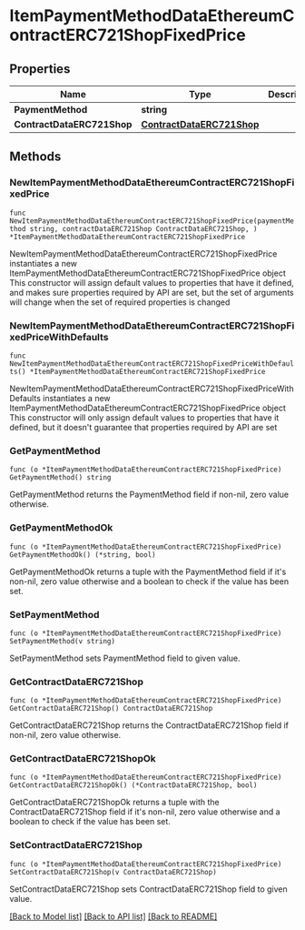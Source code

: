 # ItemPaymentMethodDataEthereumContractERC721ShopFixedPrice

## Properties

Name | Type | Description | Notes
------------ | ------------- | ------------- | -------------
**PaymentMethod** | **string** |  | 
**ContractDataERC721Shop** | [**ContractDataERC721Shop**](ContractDataERC721Shop.md) |  | 

## Methods

### NewItemPaymentMethodDataEthereumContractERC721ShopFixedPrice

`func NewItemPaymentMethodDataEthereumContractERC721ShopFixedPrice(paymentMethod string, contractDataERC721Shop ContractDataERC721Shop, ) *ItemPaymentMethodDataEthereumContractERC721ShopFixedPrice`

NewItemPaymentMethodDataEthereumContractERC721ShopFixedPrice instantiates a new ItemPaymentMethodDataEthereumContractERC721ShopFixedPrice object
This constructor will assign default values to properties that have it defined,
and makes sure properties required by API are set, but the set of arguments
will change when the set of required properties is changed

### NewItemPaymentMethodDataEthereumContractERC721ShopFixedPriceWithDefaults

`func NewItemPaymentMethodDataEthereumContractERC721ShopFixedPriceWithDefaults() *ItemPaymentMethodDataEthereumContractERC721ShopFixedPrice`

NewItemPaymentMethodDataEthereumContractERC721ShopFixedPriceWithDefaults instantiates a new ItemPaymentMethodDataEthereumContractERC721ShopFixedPrice object
This constructor will only assign default values to properties that have it defined,
but it doesn't guarantee that properties required by API are set

### GetPaymentMethod

`func (o *ItemPaymentMethodDataEthereumContractERC721ShopFixedPrice) GetPaymentMethod() string`

GetPaymentMethod returns the PaymentMethod field if non-nil, zero value otherwise.

### GetPaymentMethodOk

`func (o *ItemPaymentMethodDataEthereumContractERC721ShopFixedPrice) GetPaymentMethodOk() (*string, bool)`

GetPaymentMethodOk returns a tuple with the PaymentMethod field if it's non-nil, zero value otherwise
and a boolean to check if the value has been set.

### SetPaymentMethod

`func (o *ItemPaymentMethodDataEthereumContractERC721ShopFixedPrice) SetPaymentMethod(v string)`

SetPaymentMethod sets PaymentMethod field to given value.


### GetContractDataERC721Shop

`func (o *ItemPaymentMethodDataEthereumContractERC721ShopFixedPrice) GetContractDataERC721Shop() ContractDataERC721Shop`

GetContractDataERC721Shop returns the ContractDataERC721Shop field if non-nil, zero value otherwise.

### GetContractDataERC721ShopOk

`func (o *ItemPaymentMethodDataEthereumContractERC721ShopFixedPrice) GetContractDataERC721ShopOk() (*ContractDataERC721Shop, bool)`

GetContractDataERC721ShopOk returns a tuple with the ContractDataERC721Shop field if it's non-nil, zero value otherwise
and a boolean to check if the value has been set.

### SetContractDataERC721Shop

`func (o *ItemPaymentMethodDataEthereumContractERC721ShopFixedPrice) SetContractDataERC721Shop(v ContractDataERC721Shop)`

SetContractDataERC721Shop sets ContractDataERC721Shop field to given value.



[[Back to Model list]](../README.md#documentation-for-models) [[Back to API list]](../README.md#documentation-for-api-endpoints) [[Back to README]](../README.md)


